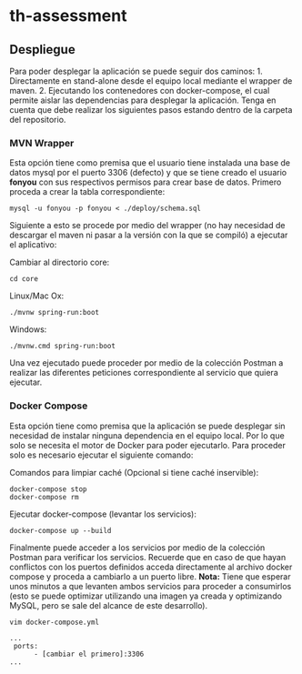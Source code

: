 # th-assessment

## Despliegue

Para poder desplegar la aplicación se puede seguir dos caminos: 1. Directamente en stand-alone desde el equipo local mediante el wrapper de maven. 2. Ejecutando los contenedores con docker-compose, el cual permite aislar las dependencias para desplegar la aplicación. Tenga en cuenta que debe realizar los siguientes pasos estando dentro de la carpeta del repositorio.

### MVN Wrapper

Esta opción tiene como premisa que el usuario tiene instalada una base de datos mysql por el puerto 3306 (defecto) y que se tiene creado el usuario **fonyou** con sus respectivos permisos para crear base de datos. Primero proceda a crear la tabla correspondiente:

```
mysql -u fonyou -p fonyou < ./deploy/schema.sql
```

Siguiente a esto se procede por medio del wrapper (no hay necesidad de descargar el maven ni pasar a la versión con la que se compiló) a ejecutar el aplicativo:

Cambiar al directorio core:

```
cd core
```

Linux/Mac Ox:
```
./mvnw spring-run:boot
```

Windows:
```
./mvnw.cmd spring-run:boot
```

Una vez ejecutado puede proceder por medio de la colección Postman a realizar las diferentes peticiones correspondiente al servicio que quiera ejecutar.

### Docker Compose

Esta opción tiene como premisa que la aplicación se puede desplegar sin necesidad de instalar ninguna dependencia en el equipo local. Por lo que solo se necesita el motor de Docker para poder ejecutarlo. Para proceder solo es necesario ejecutar el siguiente comando:

Comandos para limpiar caché (Opcional si tiene caché inservible):

```
docker-compose stop
docker-compose rm
```

Ejecutar docker-compose (levantar los servicios):

```
docker-compose up --build
```

Finalmente puede acceder a los servicios por medio de la colección Postman para verificar los servicios. Recuerde que en caso de que hayan conflictos con los puertos definidos acceda directamente al archivo docker compose y proceda a cambiarlo a un puerto libre. **Nota:** Tiene que esperar unos minutos a que levanten ambos servicios para proceder a consumirlos (esto se puede optimizar utilizando una imagen ya creada y optimizando MySQL, pero se sale del alcance de este desarrollo).

```
vim docker-compose.yml

...
 ports:
      - [cambiar el primero]:3306
...

```
